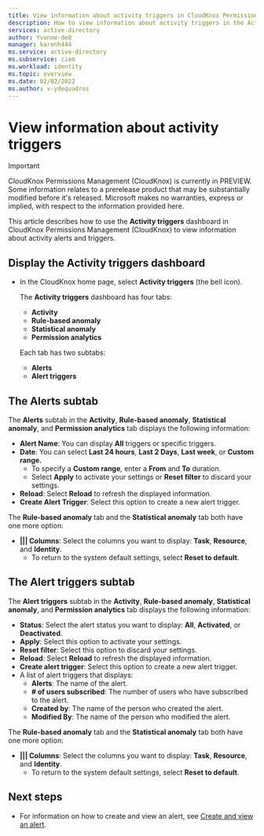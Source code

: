 ```yaml
---
title: View information about activity triggers in CloudKnox Permissions Management
description: How to view information about activity triggers in the Activity triggers dashboard in CloudKnox Permissions Management.
services: active-directory
author: Yvonne-deQ
manager: karenh444
ms.service: active-directory
ms.subservice: ciem
ms.workload: identity
ms.topic: overview
ms.date: 02/02/2022
ms.author: v-ydequadros
---
```


# View information about activity triggers

> [!IMPORTANT]
> CloudKnox Permissions Management (CloudKnox) is currently in PREVIEW.
> Some information relates to a prerelease product that may be substantially modified before it's released. Microsoft makes no warranties, express or implied, with respect to the information provided here.

This article describes how to use the **Activity triggers** dashboard in CloudKnox Permissions Management (CloudKnox) to view information about activity alerts and triggers.

## Display the Activity triggers dashboard

- In the CloudKnox home page, select **Activity triggers** (the bell icon).

    The **Activity triggers** dashboard has four tabs:

    - **Activity**
    - **Rule-based anomaly**
    - **Statistical anomaly**
    - **Permission analytics**

    Each tab has two subtabs:

    - **Alerts**
    - **Alert triggers**

## The Alerts subtab

The **Alerts** subtab in the **Activity**, **Rule-based anomaly**, **Statistical anomaly**, and **Permission analytics** tab displays the following information:

- **Alert Name**: You can display **All** triggers or specific triggers.
- **Date**: You can select **Last 24 hours**, **Last 2 Days**, **Last week**, or **Custom range.**
    - To specify a **Custom range**, enter a **From** and **To** duration.
    - Select **Apply** to activate your settings or **Reset filter** to discard your settings.
- **Reload**: Select **Reload** to refresh the displayed information.  
- **Create Alert Trigger**: Select this option to create a new alert trigger. 
    <!---Add link - For more information, see Create a new alert trigger.--->

The **Rule-based anomaly** tab and the **Statistical anomaly** tab both have one more option:

- **||| Columns**: Select the columns you want to display: **Task**, **Resource**, and **Identity**.
    - To return to the system default settings, select **Reset to default**.

## The Alert triggers subtab

The **Alert triggers** subtab in the **Activity**, **Rule-based anomaly**, **Statistical anomaly**, and **Permission analytics** tab displays the following information:

- **Status**: Select the alert status you want to display: **All**, **Activated**, or **Deactivated**.
- **Apply**: Select this option to activate your settings. 
- **Reset filter**: Select this option to discard your settings.
- **Reload**: Select **Reload** to refresh the displayed information.  
- **Create alert trigger**: Select this option to create a new alert trigger. 
    <!---Add link - For more information, see Create a new alert trigger.--->
- A list of alert triggers that displays:
    - **Alerts**: The name of the alert.
    - **# of users subscribed**: The number of users who have subscribed to the alert.
    - **Created by**: The name of the person who created the alert.
    - **Modified By**: The name of the person who modified the alert.


The **Rule-based anomaly** tab and the **Statistical anomaly** tab both have one more option:

- **||| Columns**: Select the columns you want to display: **Task**, **Resource**, and **Identity**.
    - To return to the system default settings, select **Reset to default**.




## Next steps

- For information on how to create and view an alert, see [Create and view an alert](cloudknox-howto-create-alert-trigger.md).


